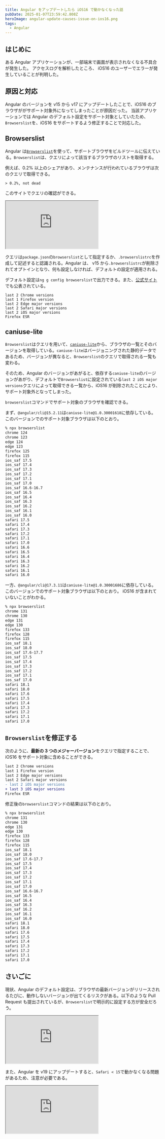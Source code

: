 ```yaml
---
title: Angular をアップデートしたら iOS16 で動かなくなった話
pubDate: 2025-01-07T23:59:42.808Z
heroImage: angular-update-causes-issue-on-ios16.png
tags:
  - Angular
---
```


## はじめに

ある Angular アプリケーションが、一部端末で画面が表示されなくなる不具合が発生した。
アクセスログを解析したところ、 iOS16 のユーザーでエラーが発生していることが判明した。


## 原因と対応

Angular のバージョンを v15 から v17 にアップデートしたことで、iOS16 のブラウザががサポート対象外になってしまったことが原因だった。
当該アプリケーションでは Angular のデフォルト設定をサポート対象としていたため、`Browserslist`を、iOS16 をサポートするよう修正することで対応した。


## Browserslist

Angular は[`Browserslist`](https://github.com/browserslist/browserslist)を使って、サポートブラウザをビルドツールに伝えている。`Browserslist`は、クエリによって該当するブラウザのリストを取得する。

例えば、0.2% 以上のシェアがあり、メンテナンスが行われているブラウザは次のクエリで取得できる。

```browserslist
> 0.2%, not dead
```

このサイトでクエリの確認ができる。

<iframe class="hatenablogcard border-none w-full" src="https://hatenablog-parts.com/embed?url=https://browsersl.ist/" height="155"></iframe>

クエリは`package.json`の`browserslist`として指定するか、`.browserslistrc`を作成して記述すると認識される。Angular は、 v15 から`.browserslistrc`が削除されてオプトインとなり、何も設定しなければ、デフォルトの設定が適用される。

デフォルト設定は`ng g config browserslist`で出力できる。また、[公式サイト](https://angular.jp/reference/versions#%E3%83%96%E3%83%A9%E3%82%A6%E3%82%B6%E3%82%B5%E3%83%9D%E3%83%BC%E3%83%88)でも公表されている。

```browserslist
last 2 Chrome versions
last 1 Firefox version
last 2 Edge major versions
last 2 Safari major versions
last 2 iOS major versions
Firefox ESR
```

## caniuse-lite

`Browserslist`はクエリを用いて、[`caniuse-lite`](https://github.com/browserslist/caniuse-lite)から、ブラウザの一覧とそのバージョンを取得している。`caniuse-lite`はバージョニングされた静的データであるため、バージョンが異なると、`Browserslist`のクエリで取得される一覧も変わる。

そのため、Angular のバージョンがあがると、依存する`caniuse-lite`のバージョンがあがり、デフォルトで`Browserslist`に設定されている`last 2 iOS major versions`クエリによって取得できる一覧から、iOS16 が削除されたことにより、サポート対象外となってしまった。

`browserslist`コマンドでサポート対象のブラウザを確認できる。

まず、`@angular/cli@15.2.11`は`caniuse-lite@1.0.30001618`に依存している。
このバージョンでのサポート対象ブラウザは以下のとおり。

```zsh
% npx browserslist
chrome 124
chrome 123
edge 124
edge 123
firefox 125
firefox 115
ios_saf 17.5
ios_saf 17.4
ios_saf 17.3
ios_saf 17.2
ios_saf 17.1
ios_saf 17.0
ios_saf 16.6-16.7
ios_saf 16.5
ios_saf 16.4
ios_saf 16.3
ios_saf 16.2
ios_saf 16.1
ios_saf 16.0
safari 17.5
safari 17.4
safari 17.3
safari 17.2
safari 17.1
safari 17.0
safari 16.6
safari 16.5
safari 16.4
safari 16.3
safari 16.2
safari 16.1
safari 16.0
```

一方、`@angular/cli@17.3.11`は`caniuse-lite@1.0.30001686`に依存している。
このバージョンでのサポート対象ブラウザは以下のとおり。 iOS16 が含まれていないことがわかる。

```zsh
% npx browserslist
chrome 131
chrome 130
edge 131
edge 130
firefox 133
firefox 128
firefox 115
ios_saf 18.1
ios_saf 18.0
ios_saf 17.6-17.7
ios_saf 17.5
ios_saf 17.4
ios_saf 17.3
ios_saf 17.2
ios_saf 17.1
ios_saf 17.0
safari 18.1
safari 18.0
safari 17.6
safari 17.5
safari 17.4
safari 17.3
safari 17.2
safari 17.1
safari 17.0
```

## `Browserslist`を修正する

次のように、**最新の 3 つのメジャーバージョン**をクエリで指定することで、iOS16 をサポート対象に含めることができる。

```diff
last 2 Chrome versions
last 1 Firefox version
last 2 Edge major versions
last 2 Safari major versions
- last 2 iOS major versions
+ last 3 iOS major versions
Firefox ESR
```

修正後の`browserslist`コマンドの結果は以下のとおり。

```zsh
% npx browserslist
chrome 131
chrome 130
edge 131
edge 130
firefox 133
firefox 128
firefox 115
ios_saf 18.1
ios_saf 18.0
ios_saf 17.6-17.7
ios_saf 17.5
ios_saf 17.4
ios_saf 17.3
ios_saf 17.2
ios_saf 17.1
ios_saf 17.0
ios_saf 16.6-16.7
ios_saf 16.5
ios_saf 16.4
ios_saf 16.3
ios_saf 16.2
ios_saf 16.1
ios_saf 16.0
safari 18.1
safari 18.0
safari 17.6
safari 17.5
safari 17.4
safari 17.3
safari 17.2
safari 17.1
safari 17.0
```

## さいごに

現状、Angular のデフォルト設定は、ブラウザの最新バージョンがリリースされるたびに、動作しないバージョンが出てくるリスクがある。以下のような Pull Request も提出されているが、`Browserslist`で明示的に設定する方が安全だろう。

<iframe class="hatenablogcard border-none w-full" src="https://hatenablog-parts.com/embed?url=https://github.com/angular/angular-cli/pull/28719" height="155"></iframe>

また、Angular を v19 にアップデートすると、`Safari < 15`で動かなくなる問題があるため、注意が必要である。

<iframe class="hatenablogcard border-none w-full" src="https://hatenablog-parts.com/embed?url=https://github.com/angular/angular-cli/issues/29145" height="155"></iframe>

